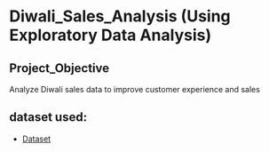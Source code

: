 # Diwali_Sales_Analysis (Using Exploratory Data Analysis)

## Project_Objective
Analyze Diwali sales data to improve customer experience and sales

## dataset used:
- <a href="https://github.com/Bharti1004/Diwali-Sales-Analysis/blob/main/Diwali%20Sales%20Data.csv">Dataset</a>
